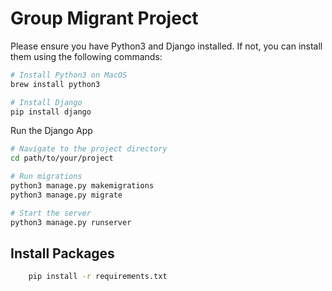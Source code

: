 # Group Migrant Project

Please ensure you have Python3 and Django installed. If not, you can install them using the following commands:

```bash
# Install Python3 on MacOS
brew install python3

# Install Django
pip install django
```
Run the Django App
```bash
# Navigate to the project directory
cd path/to/your/project

# Run migrations
python3 manage.py makemigrations
python3 manage.py migrate

# Start the server
python3 manage.py runserver
```
## Install Packages
```bash
    pip install -r requirements.txt
```
